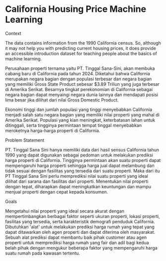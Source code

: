 # California Housing Price Machine Learning
Context

The data contains information from the 1990 California census. So, although it may not help you with predicting current housing prices, it does provide an accessible introduction dataset for teaching people about the basics of machine learning.

Perusahaan properti ternama yaitu PT. Tinggal Sana-Sini, akan membuka cabang baru di California pada tahun 2024. Diketahui bahwa California merupakan negara bagian dengan populasi terbesar dan negara bagian yang memiliki Gross State Product sebesar $3.89 Triliun yang juga terbesar di Amerika Serikat. Besarnya tingkat perekonomian di California sebagai negara bagian dapat menyaingi negara dunia lainnya dan mendapati posisi lima besar jika dilihat dari nilai Gross Domestic Product.

Ekonomi tinggi dan jumlah populasi yang tinggi menyebabkan California menjadi salah satu negara bagian yang memiliki nilai properti yang mahal di Amerika Serikat. Populasi yang kian meningkat, keterbatasan lahan untuk ditinggali, serta tingginya permintaan tempat tinggal menyebabkan meroketnya harga-harga properti di California.

Problem Statement

PT. Tinggal Sana Sini hanya memiliki data dari hasil sensus California tahun 1990 yang dapat digunakan sebagai pedoman untuk melakukan prediksi harga properti di California. Tingginya permintaan akan suatu properti dapat mempengaruhi harga properti sehingga harga jual dapat melambung dan tidak sesuai dengan fasilitas yang tersedia dari suatu properti. Maka dari itu PT Tinggal Sana Sini perlu memprediksi nilai suatu properti yang ideal dilihat dari sarana dan fasilitas dari properti. Menentukan nilai properti dengan tepat, diharapkan dapat meningkatkan keuntungan dan mampu menjual properti dengan cepat kepada konsumen.

Goals

Mengetahui nilai properti yang ideal secara akurat dengan mempertimbangkan berbagai faktor seperti ukuran properti, lokasi properti, fasilitas yang tersedia, serta karakteristik demografi penduduk California. Dibutuhkan 'alat' untuk melakukan prediksi harga rumah yang tepat yang dapat ditawarkan oleh agen properti dan dapat diterima oleh masyarakat. Sebuah alat prediksi dapat membantu baik pihak customer atau agen properti untuk memprediksi harga rumah yang fair dan adil bagi kedua belah pihak dengan mengukur beberapa faktor yang mempengaruhi harga suatu rumah pada kawasan tertentu.
